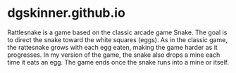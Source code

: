 # dgskinner.github.io

Rattlesnake is a game based on the classic arcade game Snake.
The goal is to direct the snake toward the white squares (eggs).
As in the classic game, the rattesnake grows with each egg eaten, making the game harder as it progresses.
In my version of the game, the snake also drops a mine each time it eats an egg.
The game ends once the snake runs into a mine or itself.
